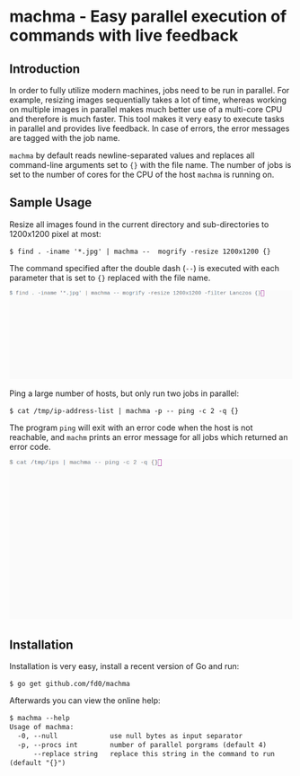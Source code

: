 # machma - Easy parallel execution of commands with live feedback

## Introduction

In order to fully utilize modern machines, jobs need to be run in parallel. For example, resizing images sequentially takes a lot of time, whereas working on multiple images in parallel makes much better use of a multi-core CPU and therefore is much faster. This tool makes it very easy to execute tasks in parallel and provides live feedback. In case of errors, the error messages are tagged with the job name.

`machma` by default reads newline-separated values and replaces all command-line arguments set to `{}` with the file name. The number of jobs is set to the number of cores for the CPU of the host `machma` is running on.

## Sample Usage

Resize all images found in the current directory and sub-directories to 1200x1200 pixel at most:

```shell
$ find . -iname '*.jpg' | machma --  mogrify -resize 1200x1200 {}
```

The command specified after the double dash (`--`) is executed with each parameter that is set to `{}` replaced with the file name.

![demo: resizing files](demo.gif)


Ping a large number of hosts, but only run two jobs in parallel:

```shell
$ cat /tmp/ip-address-list | machma -p -- ping -c 2 -q {}
```

The program `ping` will exit with an error code when the host is not reachable, and `machm` prints an error message for all jobs which returned an error code.

![demo: ping hosts](demo2.gif)

## Installation

Installation is very easy, install a recent version of Go and run:
```shell
$ go get github.com/fd0/machma
```

Afterwards you can view the online help:
```shell
$ machma --help
Usage of machma:
  -0, --null             use null bytes as input separator
  -p, --procs int        number of parallel porgrams (default 4)
      --replace string   replace this string in the command to run (default "{}")
```
